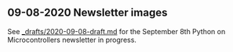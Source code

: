 ## 09-08-2020 Newsletter images

See [_drafts/2020-09-08-draft.md](../../_drafts/2020-09-08-draft.md) for the September 8th Python on Microcontrollers newsletter in progress.
